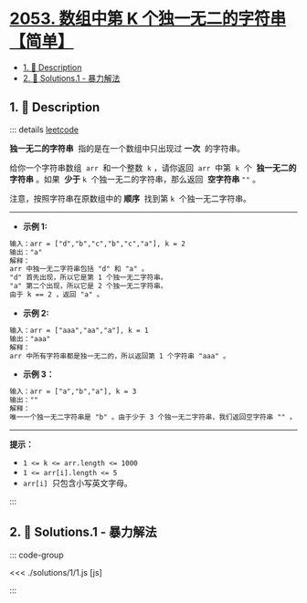 # [2053. 数组中第 K 个独一无二的字符串【简单】](https://github.com/tnotesjs/TNotes.leetcode/tree/main/notes/2053.%20%E6%95%B0%E7%BB%84%E4%B8%AD%E7%AC%AC%20K%20%E4%B8%AA%E7%8B%AC%E4%B8%80%E6%97%A0%E4%BA%8C%E7%9A%84%E5%AD%97%E7%AC%A6%E4%B8%B2%E3%80%90%E7%AE%80%E5%8D%95%E3%80%91)

<!-- region:toc -->

- [1. 📝 Description](#1--description)
- [2. 🎯 Solutions.1 - 暴力解法](#2--solutions1---暴力解法)

<!-- endregion:toc -->

## 1. 📝 Description

::: details [leetcode](https://leetcode.cn/problems/kth-distinct-string-in-an-array/)

**独一无二的字符串**  指的是在一个数组中只出现过 **一次**  的字符串。

给你一个字符串数组  `arr`  和一个整数  `k` ，请你返回  `arr`  中第  `k`  个  **独一无二的字符串** 。如果  **少于** `k`  个独一无二的字符串，那么返回  **空字符串** `""` 。

注意，按照字符串在原数组中的 **顺序**  找到第 `k`  个独一无二字符串。

---

- **示例 1:**

```txt
输入：arr = ["d","b","c","b","c","a"], k = 2
输出："a"
解释：
arr 中独一无二字符串包括 "d" 和 "a" 。
"d" 首先出现，所以它是第 1 个独一无二字符串。
"a" 第二个出现，所以它是 2 个独一无二字符串。
由于 k == 2 ，返回 "a" 。
```

- **示例 2:**

```txt
输入：arr = ["aaa","aa","a"], k = 1
输出："aaa"
解释：
arr 中所有字符串都是独一无二的，所以返回第 1 个字符串 "aaa" 。
```

- **示例 3：**

```txt
输入：arr = ["a","b","a"], k = 3
输出：""
解释：
唯一一个独一无二字符串是 "b" 。由于少于 3 个独一无二字符串，我们返回空字符串 "" 。
```

---

**提示：**

- `1 <= k <= arr.length <= 1000`
- `1 <= arr[i].length <= 5`
- `arr[i]`  只包含小写英文字母。

:::

## 2. 🎯 Solutions.1 - 暴力解法

::: code-group

<<< ./solutions/1/1.js [js]

:::
